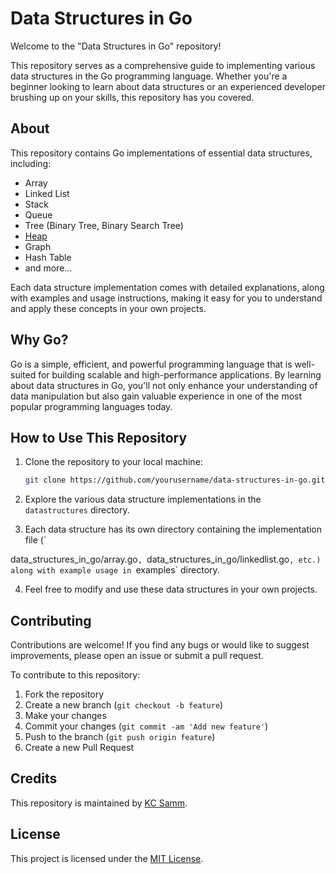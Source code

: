 # Data Structures in Go

Welcome to the "Data Structures in Go" repository!

This repository serves as a comprehensive guide to implementing various data structures in the Go programming language. Whether you're a beginner looking to learn about data structures or an experienced developer brushing up on your skills, this repository has you covered.

## About

This repository contains Go implementations of essential data structures, including:

- Array
- Linked List
- Stack
- Queue
- Tree (Binary Tree, Binary Search Tree)
- [Heap](/heaps/)
- Graph
- Hash Table
- and more...

Each data structure implementation comes with detailed explanations, along with examples and usage instructions, making it easy for you to understand and apply these concepts in your own projects.

## Why Go?

Go is a simple, efficient, and powerful programming language that is well-suited for building scalable and high-performance applications. By learning about data structures in Go, you'll not only enhance your understanding of data manipulation but also gain valuable experience in one of the most popular programming languages today.

## How to Use This Repository

1. Clone the repository to your local machine:

    ```bash
    git clone https://github.com/yourusername/data-structures-in-go.git
    ```

2. Explore the various data structure implementations in the `datastructures` directory.

3. Each data structure has its own directory containing the implementation file (`

data_structures_in_go/array.go`, `data_structures_in_go/linkedlist.go`, etc.) along with example usage in `examples` directory.

4. Feel free to modify and use these data structures in your own projects.

## Contributing

Contributions are welcome! If you find any bugs or would like to suggest improvements, please open an issue or submit a pull request. 

To contribute to this repository:

1. Fork the repository
2. Create a new branch (`git checkout -b feature`)
3. Make your changes
4. Commit your changes (`git commit -am 'Add new feature'`)
5. Push to the branch (`git push origin feature`)
6. Create a new Pull Request

## Credits

This repository is maintained by [KC Samm](https://github.com/KING-SAMM). 

## License

This project is licensed under the [MIT License](LICENSE).

